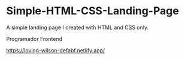 # Simple-HTML-CSS-Landing-Page
A simple landing page I created with HTML and CSS only.

Programador Frontend

https://loving-wilson-defabf.netlify.app/
